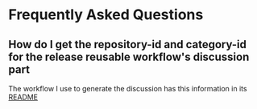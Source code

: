 # Frequently Asked Questions

## How do I get the repository-id and category-id for the release reusable workflow's discussion part

The workflow I use to generate the discussion has this information in its [README](https://github.com/abirismyname/create-discussion/tree/6e6ef67e5eeb042343ef8b3d8d0f5d545cbdf024/?tab=readme-ov-file#obtaining-the-repository-id-and-category-id)
